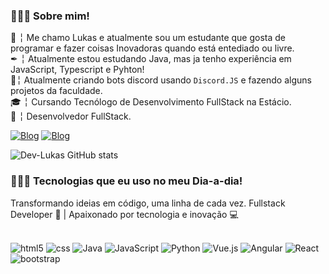 ### 👨🏻‍💻 Sobre mim!

📌 ╎ Me chamo Lukas e atualmente sou um estudante que gosta de programar e fazer coisas Inovadoras quando está entediado ou livre. <br/>
✒ ╎ Atualmente estou estudando Java, mas ja tenho experiência em JavaScript, Typescript e Pyhton! <br/>
🤖╎ Atualmente criando bots discord usando `Discord.JS` e fazendo alguns projetos da faculdade. <br/>
🎓 ╎ Cursando Tecnólogo de Desenvolvimento FullStack na Estácio. <br/>
👷 ╎ Desenvolvedor FullStack.

[![Blog](https://img.shields.io/badge/Instagram-E4405F?style=for-the-badge&logo=instagram&logoColor=white)](https://www.instagram.com/dev_lukascoder/)
[![Blog](https://img.shields.io/badge/LinkedIn-0077B5?style=for-the-badge&logo=linkedin&logoColor=white)](https://www.linkedin.com/in/dev-lukas-88a70b286/)

![Dev-Lukas GitHub stats](https://github-readme-stats.vercel.app/api?username=Dev-Lukas2004&show_icons=true&theme=merko)

### 👨🏻‍💻 Tecnologias que eu uso no meu Dia-a-dia!
Transformando ideias em código, uma linha de cada vez. Fullstack Developer 🚀 | Apaixonado por tecnologia e inovação 💻


<div style="display: inline_block"><br/>
<img align ="center "alt="html5" src="https://img.shields.io/badge/HTML5-E34F26?style=for-the-badge&logo=html5&logoColor=white">
<img align ="center "alt="css" src="https://img.shields.io/badge/CSS3-1572B6?style=for-the-badge&logo=css3&logoColor=white">
<img align ="center "alt="Java" src="https://img.shields.io/badge/Java-ED8B00?style=for-the-badge&logo=openjdk&logoColor=white">
<img align ="center "alt="JavaScript" src="https://img.shields.io/badge/JavaScript-F7DF1E?style=for-the-badge&logo=javascript&logoColor=black">
<img align ="center "alt="Python" src="https://img.shields.io/badge/Python-3776AB?style=for-the-badge&logo=python&logoColor=white">

<img alt="Vue.js" src="https://img.shields.io/badge/Vue.js-35495E?style=for-the-badge&logo=vue.js&logoColor=4FC08D">
<img alt="Angular" src="https://img.shields.io/badge/Angular-DD0031?style=for-the-badge&logo=angular&logoColor=white">
<img alt="React" src="https://img.shields.io/badge/React-20232A?style=for-the-badge&logo=react&logoColor=61DAFB">
<img alt="bootstrap" src="https://img.shields.io/badge/Bootstrap-563D7C?style=for-the-badge&logo=bootstrap&logoColor=white">
</div>

